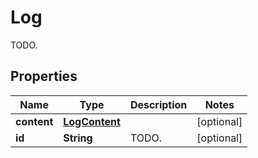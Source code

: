 

# Log

TODO.
## Properties

Name | Type | Description | Notes
------------ | ------------- | ------------- | -------------
**content** | [**LogContent**](LogContent.md) |  |  [optional]
**id** | **String** | TODO. |  [optional]




